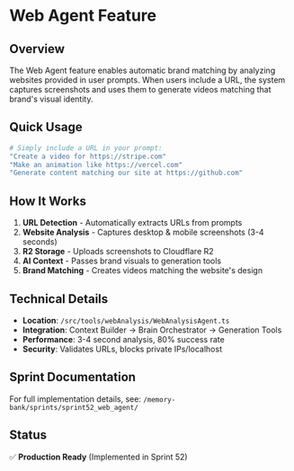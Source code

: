 # Web Agent Feature

## Overview
The Web Agent feature enables automatic brand matching by analyzing websites provided in user prompts. When users include a URL, the system captures screenshots and uses them to generate videos matching that brand's visual identity.

## Quick Usage
```bash
# Simply include a URL in your prompt:
"Create a video for https://stripe.com"
"Make an animation like https://vercel.com"
"Generate content matching our site at https://github.com"
```

## How It Works
1. **URL Detection** - Automatically extracts URLs from prompts
2. **Website Analysis** - Captures desktop & mobile screenshots (3-4 seconds)
3. **R2 Storage** - Uploads screenshots to Cloudflare R2
4. **AI Context** - Passes brand visuals to generation tools
5. **Brand Matching** - Creates videos matching the website's design

## Technical Details
- **Location**: `/src/tools/webAnalysis/WebAnalysisAgent.ts`
- **Integration**: Context Builder → Brain Orchestrator → Generation Tools
- **Performance**: 3-4 second analysis, 80% success rate
- **Security**: Validates URLs, blocks private IPs/localhost

## Sprint Documentation
For full implementation details, see: `/memory-bank/sprints/sprint52_web_agent/`

## Status
✅ **Production Ready** (Implemented in Sprint 52)